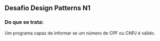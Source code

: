 ## Desafio Design Patterns N1

### Do que se trata:

Um programa capaz de informar se um número de CPF ou CNPJ é válido.
